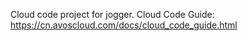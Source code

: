 Cloud code project for jogger. Cloud Code Guide: https://cn.avoscloud.com/docs/cloud_code_guide.html